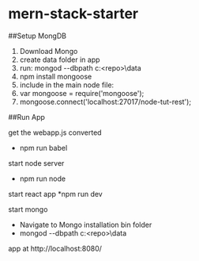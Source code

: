 # mern-stack-starter

##Setup MongDB
1. Download Mongo
1. create data folder in app
1. run: mongod --dbpath c:\<repo>\data
1. npm install mongoose
1. include in the main node file:
  1. var mongoose = require('mongoose');
  1. mongoose.connect('localhost:27017/node-tut-rest');

##Run App

get the webapp.js converted 
* npm run babel 

start node server
* npm run node

start react app
*npm run dev

start mongo
* Navigate to Mongo installation bin folder
* mongod --dbpath c:\<repo>\data

app at http://localhost:8080/
